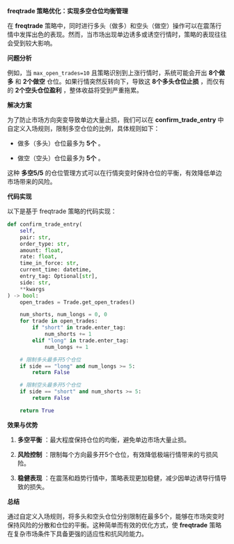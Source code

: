 **freqtrade 策略优化：实现多空仓位均衡管理** 

在 **freqtrade**  策略中，同时进行多头（做多）和空头（做空）操作可以在震荡行情中发挥出色的表现。然而，当市场出现单边诱多或诱空行情时，策略的表现往往会受到较大影响。

**问题分析** 

例如，当 `max_open_trades=10` 且策略识别到上涨行情时，系统可能会开出 **8个做多**  和 **2个做空**  仓位。如果行情突然反转向下，导致这 **8个多头仓位止损** ，而仅有的 **2个空头仓位盈利** ，整体收益将受到严重拖累。

**解决方案** 

为了防止市场方向突变导致单边大量止损，我们可以在 **confirm_trade_entry**  中自定义入场规则，限制多空仓位的比例，具体规则如下： 
- 做多（多头）仓位最多为 **5个** 。
 
- 做空（空头）仓位最多为 **5个** 。

这种 **多空5/5**  的仓位管理方式可以在行情突变时保持仓位的平衡，有效降低单边市场带来的风险。

**代码实现** 

以下是基于 freqtrade 策略的代码实现：


```python
def confirm_trade_entry(
    self,
    pair: str,
    order_type: str,
    amount: float,
    rate: float,
    time_in_force: str,
    current_time: datetime,
    entry_tag: Optional[str],
    side: str,
    **kwargs
) -> bool:
    open_trades = Trade.get_open_trades()

    num_shorts, num_longs = 0, 0
    for trade in open_trades:
        if "short" in trade.enter_tag:
            num_shorts += 1
        elif "long" in trade.enter_tag:
            num_longs += 1

    # 限制多头最多开5个仓位
    if side == "long" and num_longs >= 5:
        return False

    # 限制空头最多开5个仓位
    if side == "short" and num_shorts >= 5:
        return False

    return True
```
**效果与优势**  
1. **多空平衡** ：最大程度保持仓位的均衡，避免单边市场大量止损。
 
2. **风险控制** ：限制每个方向最多开5个仓位，有效降低极端行情带来的亏损风险。
 
3. **稳健表现** ：在震荡和趋势行情中，策略表现更加稳健，减少因单边诱导行情导致的损失。

**总结** 

通过自定义入场规则，将多头和空头仓位分别限制在最多5个，能够在市场突变时保持风险的分散和仓位的平衡。这种简单而有效的优化方式，使 **freqtrade**  策略在复杂市场条件下具备更强的适应性和抗风险能力。
